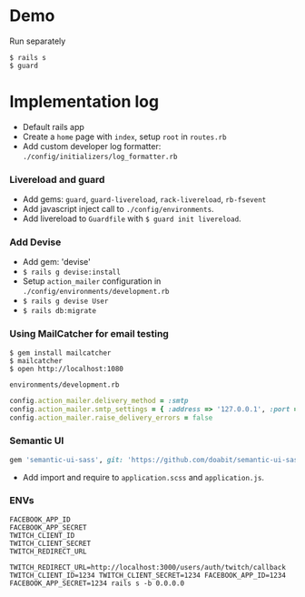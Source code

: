 # Demo

Run separately
```
$ rails s
$ guard
```

# Implementation log

* Default rails app
* Create a `home` page with `index`, setup `root` in `routes.rb`
* Add custom developer log formatter: `./config/initializers/log_formatter.rb`

### Livereload and guard 

* Add gems: `guard`, `guard-livereload`, `rack-livereload`, `rb-fsevent`
* Add javascript inject call to `./config/environments`.
* Add livereload to `Guardfile` with `$ guard init livereload`.

### Add Devise

* Add gem: 'devise'
* `$ rails g devise:install`
* Setup `action_mailer` configuration in `./config/environments/development.rb`
* `$ rails g devise User`
* `$ rails db:migrate`

### Using MailCatcher for email testing

```
$ gem install mailcatcher
$ mailcatcher
$ open http://localhost:1080
```

`environments/development.rb`
```ruby
config.action_mailer.delivery_method = :smtp
config.action_mailer.smtp_settings = { :address => '127.0.0.1', :port => 1025 }
config.action_mailer.raise_delivery_errors = false
```

### Semantic UI

```ruby
gem 'semantic-ui-sass', git: 'https://github.com/doabit/semantic-ui-sass.git'
```
* Add import and require to `application.scss` and `application.js`.

### ENVs

```
FACEBOOK_APP_ID
FACEBOOK_APP_SECRET
TWITCH_CLIENT_ID
TWITCH_CLIENT_SECRET
TWITCH_REDIRECT_URL
```

```
TWITCH_REDIRECT_URL=http://localhost:3000/users/auth/twitch/callback TWITCH_CLIENT_ID=1234 TWITCH_CLIENT_SECRET=1234 FACEBOOK_APP_ID=1234 FACEBOOK_APP_SECRET=1234 rails s -b 0.0.0.0
```